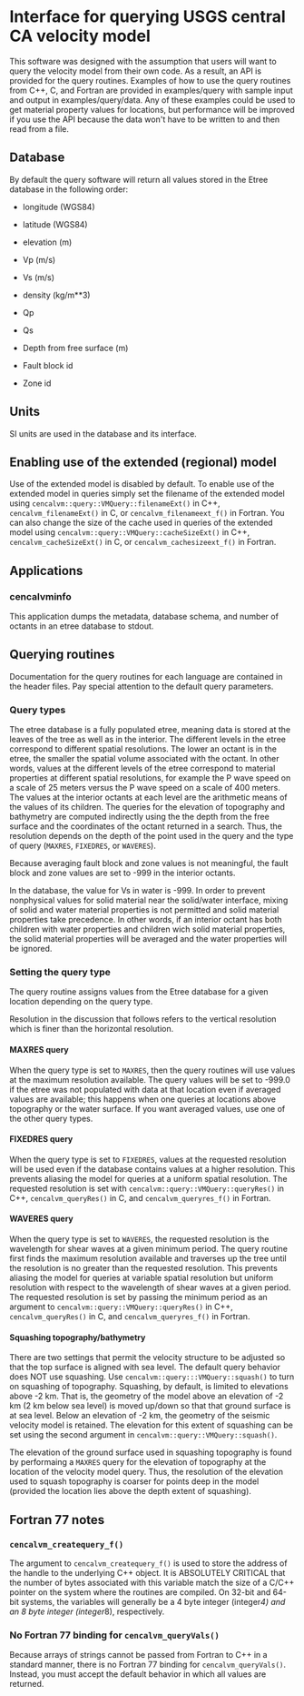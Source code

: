 # Interface for querying USGS central CA velocity model

This software was designed with the assumption that users will want
to query the velocity model from their own code. As a result, an
API is provided for the query routines. Examples of how to use the
query routines from C++, C, and Fortran are provided in
examples/query with sample input and output in
examples/query/data. Any of these examples could be used to get
material property values for locations, but performance will be
improved if you use the API because the data won't have to be
written to and then read from a file.


## Database

By default the query software will return all values stored in the Etree database in the following order:

* longitude (WGS84)

* latitude (WGS84)

* elevation (m)

* Vp (m/s)

* Vs (m/s)

* density (kg/m**3)

* Qp

* Qs

* Depth from free surface (m)

* Fault block id

* Zone id


## Units

SI units are used in the database and its interface.

## Enabling use of the extended (regional) model

Use of the extended model is disabled by default. To enable use of the
extended model in queries simply set the filename of the extended
model using `cencalvm::query::VMQuery::filenameExt()` in C++,
`cencalvm_filenameExt()` in C, or `cencalvm_filenameext_f()` in
Fortran. You can also change the size of the cache used in queries of
the extended model using `cencalvm::query::VMQuery::cacheSizeExt()` in
C++, `cencalvm_cacheSizeExt()` in C, or `cencalvm_cachesizeext_f()` in
Fortran.

## Applications

### cencalvminfo

This application dumps the metadata, database schema, and number of
octants in an etree database to stdout.

## Querying routines

Documentation for the query routines for each language are contained
in the header files. Pay special attention to the default query
parameters.

### Query types

The etree database is a fully populated etree, meaning data is
stored at the leaves of the tree as well as in the interior. The
different levels in the etree correspond to different spatial
resolutions. The lower an octant is in the etree, the smaller the
spatial volume associated with the octant.  In other words, values
at the different levels of the etree correspond to material
properties at different spatial resolutions, for example the P wave
speed on a scale of 25 meters versus the P wave speed on a scale of
400 meters. The values at the interior octants at each level are
the arithmetic means of the values of its children. The queries for
the elevation of topography and bathymetry are computed indirectly
using the the depth from the free surface and the coordinates of
the octant returned in a search. Thus, the resolution depends on
the depth of the point used in the query and the type of query
(`MAXRES`, `FIXEDRES`, or `WAVERES`).

Because averaging fault block and zone values is not meaningful, the
fault block and zone values are set to -999 in the interior octants.

In the database, the value for Vs in water is -999. In order to
prevent nonphysical values for solid material near the solid/water
interface, mixing of solid and water material properties is not
permitted and solid material properties take precedence. In other
words, if an interior octant has both children with water properties
and children wich solid material properties, the solid material
properties will be averaged and the water properties will be ignored.

### Setting the query type

The query routine assigns values from the Etree database for a given
location depending on the query type.

Resolution in the discussion that follows refers to the vertical
resolution which is finer than the horizontal resolution.

#### MAXRES query

When the query type is set to `MAXRES`, then the query routines will
use values at the maximum resolution available. The query values will
be set to -999.0 if the etree was not populated with data at that
location even if averaged values are available; this happens when one
queries at locations above topography or the water surface. If you
want averaged values, use one of the other query types.

#### FIXEDRES query

When the query type is set to `FIXEDRES`, values at the requested
resolution will be used even if the database contains values at a
higher resolution. This prevents aliasing the model for queries at a
uniform spatial resolution. The requested resolution is set with
`cencalvm::query::VMQuery::queryRes()` in C++, `cencalvm_queryRes()` in C,
and `cencalvm_queryres_f()` in Fortran.

#### WAVERES query

When the query type is set to `WAVERES`, the requested resolution is
the wavelength for shear waves at a given minimum period. The query
routine first finds the maximum resolution available and traverses up
the tree until the resolution is no greater than the requested
resolution. This prevents aliasing the model for queries at variable
spatial resolution but uniform resolution with respect to the
wavelength of shear waves at a given period. The requested resolution
is set by passing the minimum period as an argument to
`cencalvm::query::VMQuery::queryRes()` in C++, `cencalvm_queryRes()`
in C, and `cencalvm_queryres_f()` in Fortran.

#### Squashing topography/bathymetry

There are two settings that permit the velocity structure to be
adjusted so that the top surface is aligned with sea level. The
default query behavior does NOT use squashing. Use
`cencalvm::query:::VMQuery::squash()` to turn on squashing of
topography. Squashing, by default, is limited to elevations above -2
km. That is, the geometry of the model above an elevation of -2 km (2
km below sea level) is moved up/down so that that ground surface is at
sea level. Below an elevation of -2 km, the geometry of the seismic
velocity model is retained. The elevation for this extent of squashing
can be set using the second argument in
`cencalvm::query::VMQuery::squash()`.

The elevation of the ground surface used in squashing topography is
found by performaing a `MAXRES` query for the elevation of topography at
the location of the velocity model query. Thus, the resolution of the
elevation used to squash topography is coarser for points deep in the
model (provided the location lies above the depth extent of
squashing).

## Fortran 77 notes

### `cencalvm_createquery_f()`

The argument to `cencalvm_createquery_f()` is used to store the
address of the handle to the underlying C++ object. It is
ABSOLUTELY CRITICAL that the number of bytes associated with this
variable match the size of a C/C++ pointer on the system where the
routines are compiled. On 32-bit and 64-bit systems, the variables
will generally be a 4 byte integer (integer*4) and an 8 byte
integer (integer*8), respectively.

### No Fortran 77 binding for `cencalvm_queryVals()`

Because arrays of strings cannot be passed from Fortran to C++ in a
standard manner, there is no Fortran 77 binding for
`cencalvm_queryVals()`. Instead, you must accept the default behavior
in which all values are returned.
